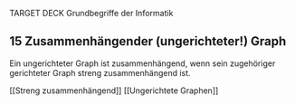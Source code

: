 TARGET DECK
Grundbegriffe der Informatik

15 Zusammenhängender (ungerichteter!) Graph
---
Ein ungerichteter Graph ist zusammenhängend, wenn sein zugehöriger gerichteter Graph streng zusammenhängend ist.
<!--ID: 1707248571989-->

[[Streng zusammenhängend]]
[[Ungerichtete Graphen]]